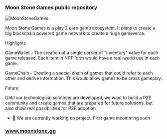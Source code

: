 ### Moon Stone Games public repository
![MoonStoneGames](https://i.imgur.com/ePe31GC.png)

Moon Stone Games is a play 2 earn game ecosystem. It plans to create a big blockchain powered game network to create a huge gameverse.

Highlights

GameWallet - The creation of a single carrier of "inventory" value for each game released. Each item in NFT form would have a real-world use in each game. 

GameChain - Creating a special chain of games that could refer to each other and derive information. This would allow games to be cross gameplay.

Future

Until our technological solutions are developed, we want to build a P2E community and create games that are prepared for future solutions, but also show real possibilities for P2E adoption.


- 🔭 We are currently working on project. First game incomming soon
### www.moonstone.gg

